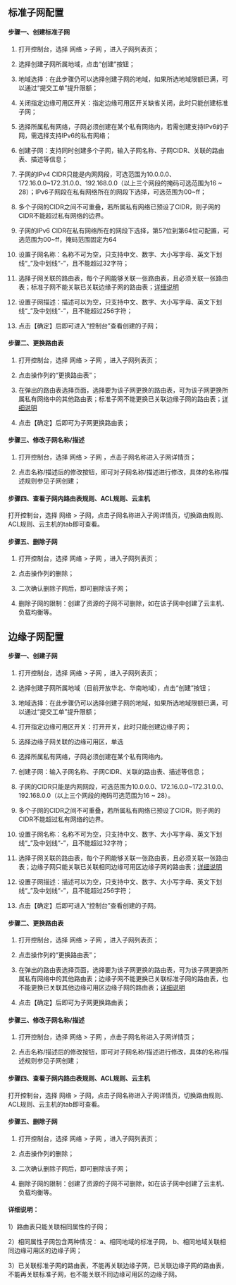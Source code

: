 ## **标准子网配置**

#### **步骤一、创建标准子网**

1. 打开控制台，选择 网络 > 子网 ，进入子网列表页；

2. 选择创建子网所属地域，点击“创建”按钮；

3. 地域选择：在此步骤仍可以选择创建子网的地域，如果所选地域限额已满，可以通过“提交工单”提升限额；

4. 关闭指定边缘可用区开关：指定边缘可用区开关缺省关闭，此时只能创建标准子网；

5. 选择所属私有网络，子网必须创建在某个私有网络内，若需创建支持IPv6的子网，需选择支持IPv6的私有网络；

6. 创建子网：支持同时创建多个子网，输入子网名称、子网CIDR、关联的路由表、描述等信息；

  7. 子网的IPv4 CIDR只能是内网网段，可选范围为10.0.0.0、172.16.0.0\~172.31.0.0、192.168.0.0（以上三个网段的掩码可选范围为16 \~ 28）；IPv6子网段在私有网络所在的网段下选择，可选范围为00\~ff；

8. 多个子网的CIDR之间不可重叠，若所属私有网络已预设了CIDR，则子网的CIDR不能超过私有网络的边界。

9. 子网的IPv6 CIDR在私有网络所在的网段下选择，第57位到第64位可配置，可选范围为00\~ff，掩码范围固定为64

10. 设置子网名称：名称不可为空，只支持中文、数字、大小写字母、英文下划线“_”及中划线“-”，且不能超过32字符；

11. 选择子网关联的路由表，每个子网能够关联一张路由表，且必须关联一张路由表；标准子网不能关联已关联边缘子网的路由表；[详细说明](subnet-configuration#user-content-1)

12. 设置子网描述：描述可以为空，只支持中文、数字、大小写字母、英文下划线“_”及中划线“-”，且不能超过256字符；

13. 点击【确定】后即可进入“控制台”查看创建的子网；




#### **步骤二、更换路由表**

1. 打开控制台，选择 网络 > 子网 ，进入子网列表页；

2. 点击操作列的“更换路由表”；

3. 在弹出的路由表选择页面，选择要为该子网更换的路由表，可为该子网更换所属私有网络中的其他路由表；标准子网不能更换已关联边缘子网的路由表；[详细说明](subnet-configuration#user-content-1)

4. 点击【确定】后即可为子网更换路由表；



#### **步骤三、修改子网名称/描述**

1. 打开控制台，选择 网络 > 子网 ，点击子网名称进入子网详情页；

2. 点击名称/描述后的修改按钮，即可对子网名称/描述进行修改，具体的名称/描述规则参见子网创建；



#### **步骤四、查看子网内路由表规则、ACL规则、云主机**

打开控制台，选择 网络 > 子网，点击子网名称进入子网详情页，切换路由规则、ACL规则、云主机的tab即可查看。



#### **步骤五、删除子网**

1. 打开控制台，选择 网络 > 子网 ，进入子网列表页；

2. 点击操作列的删除；

3. 二次确认删除子网后，即可删除该子网；

4. 删除子网的限制：创建了资源的子网不可删除，如在该子网中创建了云主机、负载均衡等。



## **边缘子网配置**

#### **步骤一、创建子网**

1. 打开控制台，选择 网络 > 子网 ，进入子网列表页；

2. 选择创建子网所属地域（目前开放华北、华南地域），点击“创建”按钮；

3. 地域选择：在此步骤仍可以选择创建子网的地域，如果所选地域限额已满，可以通过“提交工单”提升限额；

4. 打开指定边缘可用区开关：打开开关，此时只能创建边缘子网；

5. 选择边缘子网关联的边缘可用区，单选

6. 选择所属私有网络，子网必须创建在某个私有网络内。

7. 创建子网：输入子网名称、子网CIDR、关联的路由表、描述等信息；

8. 子网的CIDR只能是内网网段，可选范围为10.0.0.0、172.16.0.0\~172.31.0.0、192.168.0.0（以上三个网段的掩码可选范围为16 \~ 28）。

9. 多个子网的CIDR之间不可重叠，若所属私有网络已预设了CIDR，则子网的CIDR不能超过私有网络的边界。

10. 设置子网名称：名称不可为空，只支持中文、数字、大小写字母、英文下划线“_”及中划线“-”，且不能超过32字符；

11. 选择子网关联的路由表，每个子网能够关联一张路由表，且必须关联一张路由表；边缘子网只能关联已关联相同边缘可用区边缘子网的路由表；[详细说明](subnet-configuration#user-content-1)

12. 设置子网描述：描述可以为空，只支持中文、数字、大小写字母、英文下划线“_”及中划线“-”，且不能超过256字符；

13. 点击【确定】后即可进入“控制台”查看创建的子网。



#### **步骤二、更换路由表**

1. 打开控制台，选择 网络 > 子网 ，进入子网列表页；

2. 点击操作列的“更换路由表”；

3. 在弹出的路由表选择页面，选择要为该子网更换的路由表，可为该子网更换所属私有网络中的其他路由表；边缘子网不能更换已关联标准子网的路由表，也不能更换已关联其他边缘可用区边缘子网的路由表；[详细说明](subnet-configuration#user-content-1)

4. 点击【确定】后即可为子网更换路由表；



#### **步骤三、修改子网名称/描述**

1. 打开控制台，选择 网络 > 子网 ，点击子网名称进入子网详情页；

2. 点击名称/描述后的修改按钮，即可对子网名称/描述进行修改，具体的名称/描述规则参见子网创建；



#### **步骤四、查看子网内路由表规则、ACL规则、云主机**

打开控制台，选择 网络 > 子网，点击子网名称进入子网详情页，切换路由规则、ACL规则、云主机的tab即可查看。



#### **步骤五、删除子网**

1. 打开控制台，选择 网络 > 子网 ，进入子网列表页；

2. 点击操作列的删除；

3. 二次确认删除子网后，即可删除该子网；

4. 删除子网的限制：创建了资源的子网不可删除，如在该子网中创建了云主机、负载均衡等。



#### 详细说明：
<div id="user-content-1"></div>

1）路由表只能关联相同属性的子网；

2）相同属性子网包含两种情况：
a、相同地域的标准子网，
b、相同地域关联相同边缘可用区的边缘子网；

3）已关联标准子网的路由表，不能再关联边缘子网，已关联边缘子网的路由表，不能再关联标准子网，也不能关联不同边缘可用区的边缘子网。

